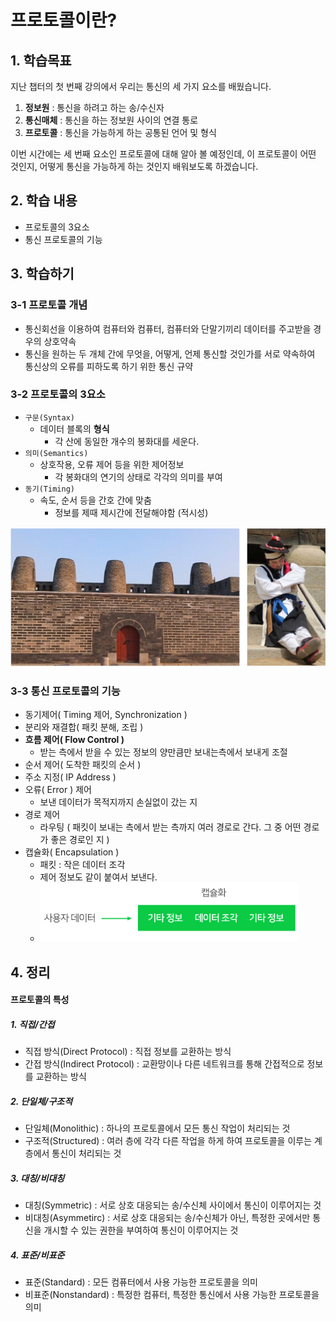 # 프로토콜이란?

## 1. 학습목표

지난 챕터의 첫 번째 강의에서 우리는 통신의 세 가지 요소를 배웠습니다.

1. **정보원** : 통신을 하려고 하는 송/수신자
2. **통신매체** : 통신을 하는 정보원 사이의 연결 통로
3. **프로토콜** : 통신을 가능하게 하는 공통된 언어 및 형식

이번 시간에는 세 번째 요소인 프로토콜에 대해 알아 볼 예정인데,
이 프로토콜이 어떤 것인지, 어떻게 통신을 가능하게 하는 것인지 배워보도록 하겠습니다.



## 2. 학습 내용

- 프로토콜의 3요소
- 통신 프로토콜의 기능



## 3. 학습하기



### 3-1 프로토콜 개념

- 통신회선을 이용하여 컴퓨터와 컴퓨터,
  컴퓨터와 단말기끼리 데이터를 주고받을 경우의 상호약속
- 통신을 원하는 두 개체 간에 무엇을, 어떻게, 언제 통신할 것인가를 서로 약속하여
  통신상의 오류를 피하도록 하기 위한 통신 규약



### 3-2 프로토콜의 3요소

- `구문(Syntax)`
  - 데이터 블록의 **형식**
    - 각 산에 동일한 개수의 봉화대를 세운다.
- `의미(Semantics)`
  - 상호작용, 오류 제어 등을 위한 제어정보
    - 각 봉화대의 연기의 상태로 각각의 의미를 부여
- `동기(Timing)`
  - 속도, 순서 등을 간호 간에 맞춤
    - 정보를 제때 제시간에 전달해야함 (적시성)

<img src="images/image-20200811001406737.png" alt="image-20200811001406737" style="zoom:67%;" />



### 3-3 통신 프로토콜의 기능

- 동기제어( Timing 제어, Synchronization )
- 분리와 재결합( 패킷 분해, 조립 )
- **흐름 제어( Flow Control )**
  - 받는 측에서 받을 수 있는 정보의 양만큼만 보내는측에서 보내게 조절
- 순서 제어( 도착한 패킷의 순서 )
- 주소 지정( IP Address )
- 오류( Error ) 제어
  - 보낸 데이터가 목적지까지 손실없이 갔는 지
- 경로 제어
  - 라우팅 ( 패킷이 보내는 측에서 받는 측까지 여러 경로로 간다. 그 중 어떤 경로가 좋은 경로인 지 )
- 캡슐화( Encapsulation )
  - 패킷 : 작은 데이터 조각
  - 제어 정보도 같이 붙여서 보낸다.
  - <img src="images/image-20200811002058346.png" alt="image-20200811002058346" style="zoom: 80%;" />



## 4. 정리

#### 프로토콜의 특성

##### 1. 직접/간접

- 직접 방식(Direct Protocol) : 직접 정보를 교환하는 방식
- 간접 방식(Indirect Protocol) : 교환망이나 다른 네트워크를 통해 간접적으로 정보를 교환하는 방식



##### 2. 단일체/구조적

- 단일체(Monolithic) : 하나의 프로토콜에서 모든 통신 작업이 처리되는 것
- 구조적(Structured) : 여러 층에 각각 다른 작업을 하게 하여 프로토콜을 이루는 계층에서 통신이 처리되는 것



##### 3. 대칭/비대칭

- 대칭(Symmetric) : 서로 상호 대응되는 송/수신체 사이에서 통신이 이루어지는 것
- 비대칭(Asymmetirc) : 서로 상호 대응되는 송/수신체가 아닌, 특정한 곳에서만 통신을 개시할 수 있는 권한을 부여하여 통신이 이루어지는 것



##### 4. 표준/비표준

- 표준(Standard) : 모든 컴퓨터에서 사용 가능한 프로토콜을 의미
- 비표준(Nonstandard) : 특정한 컴퓨터, 특정한 통신에서 사용 가능한 프로토콜을 의미